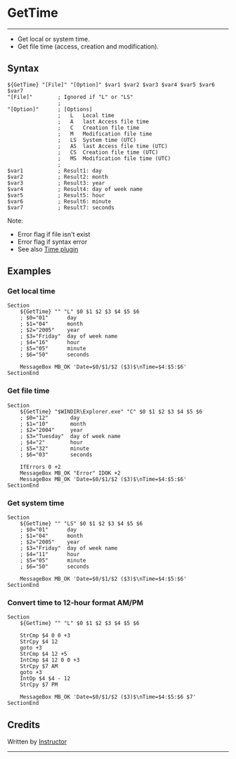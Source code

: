 # GetTime

---

* Get local or system time.
* Get file time (access, creation and modification).

## Syntax

	${GetTime} "[File]" "[Option]" $var1 $var2 $var3 $var4 $var5 $var6 $var7
	"[File]"        ; Ignored if "L" or "LS"
	                ;
	"[Option]"      ; [Options]
	                ;   L   Local time
	                ;   A   last Access file time
	                ;   C   Creation file time
	                ;   M   Modification file time
	                ;   LS  System time (UTC)
	                ;   AS  last Access file time (UTC)
	                ;   CS  Creation file time (UTC)
	                ;   MS  Modification file time (UTC)
	                ;
	$var1           ; Result1: day
	$var2           ; Result2: month
	$var3           ; Result3: year
	$var4           ; Result4: day of week name
	$var5           ; Result5: hour
	$var6           ; Result6: minute
	$var7           ; Result7: seconds

Note:

- Error flag if file isn't exist 
- Error flag if syntax error 
- See also [Time plugin][1]

## Examples

### Get local time

	Section
		${GetTime} "" "L" $0 $1 $2 $3 $4 $5 $6
		; $0="01"      day
		; $1="04"      month
		; $2="2005"    year
		; $3="Friday"  day of week name
		; $4="16"      hour
		; $5="05"      minute
		; $6="50"      seconds

		MessageBox MB_OK 'Date=$0/$1/$2 ($3)$\nTime=$4:$5:$6'
	SectionEnd

### Get file time

	Section
		${GetTime} "$WINDIR\Explorer.exe" "C" $0 $1 $2 $3 $4 $5 $6
		; $0="12"       day
		; $1="10"       month
		; $2="2004"     year
		; $3="Tuesday"  day of week name
		; $4="2"        hour
		; $5="32"       minute
		; $6="03"       seconds

		IfErrors 0 +2
		MessageBox MB_OK "Error" IDOK +2
		MessageBox MB_OK 'Date=$0/$1/$2 ($3)$\nTime=$4:$5:$6'
	SectionEnd

### Get system time

	Section
		${GetTime} "" "LS" $0 $1 $2 $3 $4 $5 $6
		; $0="01"      day
		; $1="04"      month
		; $2="2005"    year
		; $3="Friday"  day of week name
		; $4="11"      hour
		; $5="05"      minute
		; $6="50"      seconds

		MessageBox MB_OK 'Date=$0/$1/$2 ($3)$\nTime=$4:$5:$6'
	SectionEnd

### Convert time to 12-hour format AM/PM

	Section
		${GetTime} "" "L" $0 $1 $2 $3 $4 $5 $6

		StrCmp $4 0 0 +3
		StrCpy $4 12
		goto +3
		StrCmp $4 12 +5
		IntCmp $4 12 0 0 +3
		StrCpy $7 AM
		goto +3
		IntOp $4 $4 - 12
		StrCpy $7 PM

		MessageBox MB_OK 'Date=$0/$1/$2 ($3)$\nTime=$4:$5:$6 $7'
	SectionEnd

## Credits

Written by [Instructor][2]

---

[1]: http://nsis.sourceforge.net/Time_plugin
[2]: http://nsis.sourceforge.net/User:Instructor